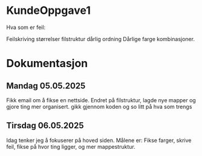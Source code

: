 # KundeOppgave1

Hva som er feil:

Feilskriving
størrelser
filstruktur
dårlig ordning
Dårlige farge kombinasjoner.

# Dokumentasjon

## Mandag 05.05.2025
Fikk email om å fikse en nettside. 
Endret på filstruktur, lagde nye mapper og gjore ting mer organisert.
gikk gjennom koden og so litt på hva som trengs

## Tirsdag 06.05.2025
Idag tenker jeg å fokuserer på hoved siden. Målene er:
Fikse farger, skrive feil, fikse på hvor ting ligger, og mer mappestruktur.
